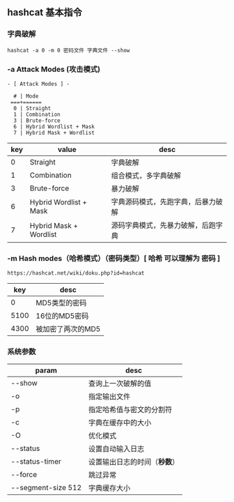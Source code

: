 ## hashcat 基本指令

### 字典破解

```shell
hashcat -a 0 -m 0 密码文件 字典文件 --show
```

### -a Attack Modes (攻击模式)

```shell
- [ Attack Modes ] -

  # | Mode
 ===+======
  0 | Straight
  1 | Combination
  3 | Brute-force
  6 | Hybrid Wordlist + Mask
  7 | Hybrid Mask + Wordlist
```

| key  | value                  | desc                               |
| ---- | ---------------------- | ---------------------------------- |
| 0    | Straight               | 字典破解                           |
| 1    | Combination            | 组合模式，多字典破解               |
| 3    | Brute-force            | 暴力破解                           |
| 6    | Hybrid Wordlist + Mask | 字典源码模式，先跑字典，后暴力破解 |
| 7    | Hybrid Mask + Wordlist | 源码字典模式，先暴力破解，后跑字典 |

### -m Hash modes（哈希模式）（密码类型）[ 哈希 可以理解为 密码 ]

```shell
https://hashcat.net/wiki/doku.php?id=hashcat
```

| key  | desc              |
| ---- | ----------------- |
| 0    | MD5类型的密码     |
| 5100 | 16位的MD5密码     |
| 4300 | 被加密了两次的MD5 |

### 系统参数

| param          | desc                     |
| -------------- | ------------------------ |
| --show         | 查询上一次破解的值       |
| -o             | 指定输出文件             |
| -p             | 指定哈希值与密文的分割符 |
| -c             | 字典在缓存中的大小       |
| -O             | 优化模式                 |
| --status                | 设置自动输入日志 |
| --status-timer | 设置输出日志的时间（**秒数**） |
| --force | 跳过异常 |
| --segment-size 512 | 字典缓存大小 |

